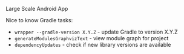 Large Scale Android App

Nice to know Gradle tasks:
- `wrapper --gradle-version X.Y.Z` - update Gradle to version X.Y.Z
- `generateModulesGraphvizText` - view module graph for project
- `dependencyUpdates` - check if new library versions are available